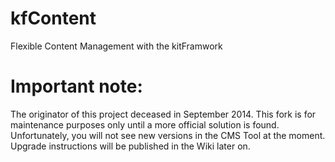 kfContent
=========

Flexible Content Management with the kitFramwork

Important note:
===============

The originator of this project deceased in September 2014. This fork is for maintenance purposes only until a more official solution is found. Unfortunately, you will not see new versions in the CMS Tool at the moment. Upgrade instructions will be published in the Wiki later on.
